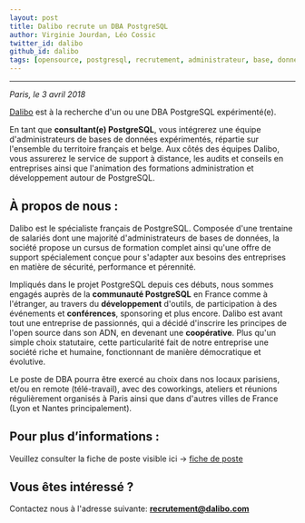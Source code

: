 ```yaml
---
layout: post
title: Dalibo recrute un DBA PostgreSQL
author: Virginie Jourdan, Léo Cossic
twitter_id: dalibo
github_id: dalibo
tags: [opensource, postgresql, recrutement, administrateur, base, données, consultant, 2018, france]
---
```


---
*Paris, le 3 avril 2018*

[Dalibo](https://www.dalibo.com) est à la recherche d'un ou une DBA PostgreSQL expérimenté(e). 

<!--MORE-->

En tant que **consultant(e) PostgreSQL**, vous intégrerez une équipe d'administrateurs de bases de données expérimentés, répartie sur l'ensemble du territoire français et belge. Aux côtés des équipes Dalibo, vous assurerez le service de support à distance, les audits et conseils en entreprises ainsi que l'animation des formations administration et développement autour de PostgreSQL.

## À propos de nous :
Dalibo est le spécialiste français de PostgreSQL. Composée d'une trentaine de salariés dont une majorité d'administrateurs de bases de données, la société propose un cursus de formation complet ainsi qu'une offre de support spécialement conçue pour s'adapter aux besoins des entreprises en matière de sécurité, performance et pérennité.

Impliqués dans le projet PostgreSQL depuis ces débuts, nous sommes engagés auprès de la **communauté PostgreSQL** en France comme à l'étranger, au travers du **développement** d'outils, de participation à des événements et **conférences**, sponsoring et plus encore. Dalibo est avant tout une entreprise de passionnés, qui a décidé d'inscrire les principes de l'open source dans son ADN, en devenant une **coopérative**. Plus qu'un simple choix statutaire, cette particularité fait de notre entreprise une société riche et humaine, fonctionnant de manière démocratique et évolutive.

Le poste de DBA pourra être exercé au choix dans nos locaux parisiens, et/ou en remote (télé-travail), avec des coworkings, ateliers et réunions régulièrement organisés à Paris ainsi que dans d'autres villes de France (Lyon et Nantes principalement).



## Pour plus d’informations :
Veuillez consulter la fiche de poste visible ici -> [fiche de poste](https://cloud.dalibo.com/p/fiche-de-poste.pdf)

## Vous êtes intéressé ? 
Contactez nous à l'adresse suivante: **recrutement@dalibo.com**
